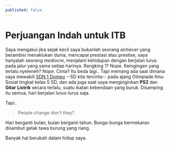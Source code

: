 ```yaml
---
published: false
---
```

<div class="bg-scroll" style="background-image: url('{{ "https://www2016.itb.ac.id/gallery/files/12/20091222/1261474000.jpg" | absolute_url }}')"></div>

# Perjuangan Indah untuk ITB
Saya mengakui jika sejak kecil saya bukanlah seorang _achiever_ yang berambisi menaklukan dunia, mencapai prestasi atau prestise, saya hanyalah seorang _mediocre_, menjalani kehidupan dengan berjalan lurus pada jalur yang sama setiap harinya. Rangking 1? Nope. Keingingan yang terlalu nyeleneh? Nope. Cinta? Itu beda lagi.. Tapi memang ada saat dimana saya mewakili [SDN 1 Dompu](http://sdn1dompu.mysch.id) --SD kita tercinta-- pada ajang Olimpiade Ilmu Sosial tingkat kelas 5 SD, dan ada juga saat saya menginginkan **PS2** dan **Gitar Listrik** secara terlalu, suatu ikatan kebendaan yang buruk. Disamping itu semua, hari berjalan lurus-lurus saja.

Tapi..
> People change don't they?

Hari berganti bulan, bulan berganti tahun. Bunga-bunga bermekaran disambut gelak tawa burung yang riang. 

Banyak hal berubah dalam hidup saya. 